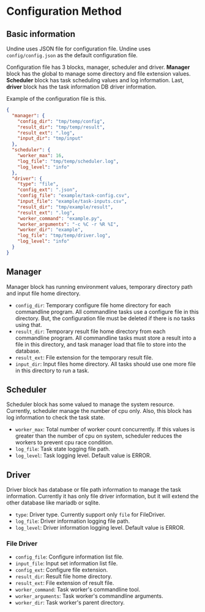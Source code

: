 # Configuration Method

## Basic information

Undine uses JSON file for configuration file. Undine uses `config/config.json`
as the default configuration file. 

Configuration file has 3 blocks, manager, scheduler and driver. **Manager** 
block has the global to manage some directory and file extension values. 
**Scheduler** block has task scheduling values and log information. Last, 
**driver** block has the task information DB driver information.

Example of the configuration file is this.

```json
{
  "manager": {
    "config_dir": "tmp/temp/config",
    "result_dir": "tmp/temp/result",
    "result_ext": ".log",
    "input_dir": "tmp/input"
  },
  "scheduler": {
    "worker_max": 16,
    "log_file": "tmp/temp/scheduler.log",
    "log_level": "info"
  },
  "driver": {
    "type": "file",
    "config_ext": ".json",
    "config_file": "example/task-config.csv",
    "input_file": "example/task-inputs.csv",
    "result_dir": "tmp/example/result",
    "result_ext": ".log",
    "worker_command": "example.py",
    "worker_arguments": "-c %C -r %R %I",
    "worker_dir": "example",
    "log_file": "tmp/temp/driver.log",
    "log_level": "info"
  }
}
```

## Manager

Manager block has running environment values, temporary directory path and 
input file home directory.

- `config_dir`: Temporary configure file home directory for each commandline 
  program. All commandline tasks use a configure file in this directory. But,
  the configuration file must be deleted if there is no tasks using that.
- `result_dir`: Temporary result file home directory from each commandline 
  program. All commandline tasks must store a result into a file in this 
  directory, and task manager load that file to store into the database.
- `result_ext`: File extension for the temporary result file.
- `input_dir`: Input files home directory. All tasks should use one more file
   in this directory to run a task. 

## Scheduler

Scheduler block has some valued to manage the system resource. Currently, 
scheduler manage the number of cpu only. Also, this block has log information
to check the task state.

- `worker_max`: Total number of worker count concurrently. If this values is 
  greater than the number of cpu on system, scheduler reduces the workers to 
  prevent cpu race condition.
- `log_file`: Task state logging file path.
- `log_level`: Task logging level. Default value is ERROR.

## Driver

Driver block has database or file path information to manage the task 
information. Currently it has only file driver information, but it will extend
the other database like mariadb or sqlite.

- `type`: Driver type. Currently support only `file` for FileDriver.
- `log_file`: Driver information logging file path.
- `log_level`: Driver information logging level. Default value is ERROR.

### File Driver

- `config_file`: Configure information list file.
- `input_file`: Input set information list file.
- `config_ext`: Configure file extension.
- `result_dir`: Result file home directory.
- `result_ext`: File extension of result file.
- `worker_command`: Task worker's commandline tool.
- `worker_arguments`: Task worker's commandline arguments.
- `worker_dir`: Task worker's parent directory.
